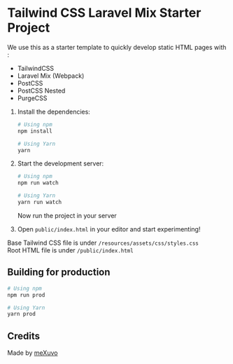 # Tailwind CSS Laravel Mix Starter Project

We use this as a starter template to quickly develop static HTML pages with :
- TailwindCSS
- Laravel Mix (Webpack)
- PostCSS
- PostCSS Nested
- PurgeCSS

1. Install the dependencies:

   ```bash
   # Using npm
   npm install

   # Using Yarn
   yarn
   ```

2. Start the development server:

   ```bash
   # Using npm
   npm run watch

   # Using Yarn
   yarn run watch
   ```

   Now run the project in your server

3. Open `public/index.html` in your editor and start experimenting!

Base Tailwind CSS file is under `/resources/assets/css/styles.css`  
Root HTML file is under `/public/index.html` 

## Building for production

```bash
# Using npm
npm run prod

# Using Yarn
yarn prod
```

## Credits
Made by [meXuvo](http://mexuvo.com/)
